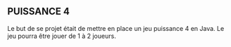 ## PUISSANCE 4 ##

Le but de se projet était de mettre en place un jeu puissance 4 en Java. 
Le jeu pourra être jouer de 1 à 2 joueurs.